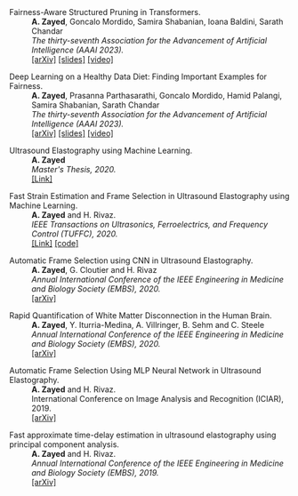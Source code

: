 <dl>  
	<dt>Fairness-Aware Structured Pruning in Transformers.</dt>
	<dd><b>A. Zayed</b>, Goncalo Mordido, Samira Shabanian, Ioana Baldini, Sarath Chandar</dd> 
	<dd><i>The thirty-seventh Association for the Advancement of Artificial Intelligence (AAAI 2023).</i></dd>
	<dd><a href="https://arxiv.org/pdf/2211.11109.pdf">[arXiv]</a>
	<a href="https://github.com/AbdelrahmanZayed/AbdelrahmanZayed.github.io/raw/master/assets/healthy_data_diet_slides.pdf">[slides]</a>
	<a href="https://drive.google.com/file/d/1K0Vr8kYY2q1Uapo3pPkUIhByL5trfEed/view?usp=sharing">[video]</a></dd>
</dl> 		
<dl> 
	<dt>Deep Learning on a Healthy Data Diet: Finding Important Examples for Fairness.</dt>
	<dd><b>A. Zayed</b>, Prasanna Parthasarathi, Goncalo Mordido, Hamid Palangi, Samira Shabanian, Sarath Chandar</dd> 
	<dd><i>The thirty-seventh Association for the Advancement of Artificial Intelligence (AAAI 2023).</i></dd>
	<dd><a href="https://arxiv.org/pdf/2211.11109.pdf">[arXiv]</a>
	<a href="https://github.com/AbdelrahmanZayed/AbdelrahmanZayed.github.io/raw/master/assets/healthy_data_diet_slides.pdf">[slides]</a>
	<a href="https://drive.google.com/file/d/1K0Vr8kYY2q1Uapo3pPkUIhByL5trfEed/view?usp=sharing">[video]</a></dd>
</dl> 		
<dl>
	<dt>Ultrasound Elastography using Machine Learning.</dt>
	<dd><b>A. Zayed</b></dd>
	<dd><i>Master's Thesis, 2020.</i></dd>
	<dd><a href="https://spectrum.library.concordia.ca/986744/1/Zayed_MASc_S2020.pdf">[Link]</a></dd>
</dl> 
<dl>
	<dt>Fast Strain Estimation and Frame Selection in Ultrasound Elastography using Machine Learning.</dt>
	<dd><b>A. Zayed</b> and H. Rivaz.</dd>
	<dd><i>IEEE Transactions on Ultrasonics, Ferroelectrics, and Frequency Control (TUFFC), 2020.</i></dd>
	<dd><a href="https://ieeexplore.ieee.org/abstract/document/9091615">[Link]</a>
	<a href="https://github.com/AbdelrahmanZayed/PCA-GLUE_Ultrasound_Elastography">[code]</a></dd>
</dl>
<dl>
	<dt>Automatic Frame Selection using CNN in Ultrasound Elastography.</dt>
	<dd><b>A. Zayed</b>, G. Cloutier and H. Rivaz</dd>
	<dd><i>Annual International Conference of the IEEE Engineering in Medicine and Biology Society (EMBS), 2020.</i></dd>
	<dd><a href="https://arxiv.org/pdf/2002.06734.pdf">[arXiv]</a></dd>
</dl>
<dl>
	<dt>Rapid Quantification of White Matter Disconnection in the Human Brain.</dt>
	<dd><b>A. Zayed</b>, Y. Iturria-Medina, A. Villringer, B. Sehm and C. Steele</dd>
	<dd><i>Annual International Conference of the IEEE Engineering in Medicine and Biology Society (EMBS), 2020.</i></dd>
	<dd><a href="https://arxiv.org/pdf/2002.09035.pdf">[arXiv]</a></dd>
</dl>
<dl>
	<dt>Automatic Frame Selection Using MLP Neural Network in Ultrasound Elastography.</dt>
	<dd><b>A. Zayed</b> and H. Rivaz.</dd>
	<dd>International Conference on Image Analysis and Recognition (ICIAR), 2019.</dd>
	<dd><a href="https://arxiv.org/pdf/1911.05245.pdf">[arXiv]</a></dd>
</dl>
<dl>
	<dt>Fast approximate time-delay estimation in ultrasound elastography using principal component analysis.</dt>
	<dd><b>A. Zayed</b> and H. Rivaz.</dd>
	<dd><i>Annual International Conference of the IEEE Engineering in Medicine and Biology Society (EMBS), 2019.</i></dd>
	<dd><a href="https://arxiv.org/pdf/1911.05242.pdf">[arXiv]</a></dd>
</dl>
